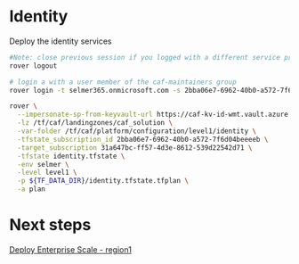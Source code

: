 
# Identity
Deploy the identity services

```bash
#Note: close previous session if you logged with a different service principal using --impersonate-sp-from-keyvault-url
rover logout

# login a with a user member of the caf-maintainers group
rover login -t selmer365.onmicrosoft.com -s 2bba06e7-6962-40b0-a572-7f6d04beeeeb

rover \
  --impersonate-sp-from-keyvault-url https://caf-kv-id-wmt.vault.azure.net/ \
  -lz /tf/caf/landingzones/caf_solution \
  -var-folder /tf/caf/platform/configuration/level1/identity \
  -tfstate_subscription_id 2bba06e7-6962-40b0-a572-7f6d04beeeeb \
  -target_subscription 31a647bc-ff57-4d3e-8612-539d22542d71 \
  -tfstate identity.tfstate \
  -env selmer \
  -level level1 \
  -p ${TF_DATA_DIR}/identity.tfstate.tfplan \
  -a plan

```


# Next steps

[Deploy Enterprise Scale - region1](../../level1/alz/region1/readme.md)
